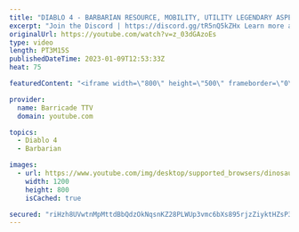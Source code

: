 ```yaml
---
title: "DIABLO 4 - BARBARIAN RESOURCE, MOBILITY, UTILITY LEGENDARY ASPECTS - Codex of Power"
excerpt: "Join the Discord | https://discord.gg/tR5nQ5kZHx Learn more about the specific Resource, Mobility, Utility Legendary Aspects you ..."
originalUrl: https://youtube.com/watch?v=z_03dGAzoEs
type: video
length: PT3M15S
publishedDateTime: 2023-01-09T12:53:33Z
heat: 75

featuredContent: "<iframe width=\"800\" height=\"500\" frameborder=\"0\" src=\"https://www.youtube.com/embed/z_03dGAzoEs\" allow=\"accelerometer; autoplay; encrypted-media; gyroscope; picture-in-picture\" allowfullscreen></iframe>"

provider:
  name: Barricade TTV
  domain: youtube.com

topics:
  - Diablo 4
  - Barbarian

images:
  - url: https://www.youtube.com/img/desktop/supported_browsers/dinosaur.png
    width: 1200
    height: 800
    isCached: true

secured: "riHzh8UVwtnMpMttdBbQdzOkNqsnKZ28PLWUp3vmc6bXs895rjzZiyktHZsP3uJkdmp4TZ1AWKlN1mKPkxHzHZWMqtOmdE8ShId2Emf+sx02WccauITgtPWnqy9s/dkMGgIbSasXditoG6DKZllgOx0zAfhUchp7Kd8/G+BOQdwZNiYTRMF/Vi1js1R23EN2Mf7BZWS3pDSg6GbtdRXZ6nTW72hDNW9suvyal2oiYYhB47jB0gvwiR3wMCYvFlabnJVvDDq5FKZHmxWqaEfFWv+vrlFAPS/dEXF3veIdZyLIL3kHsUllfpFe3lEdvA0/DUBgSrMOClsbe8NeJBI8+TfVBmgB4NtFru578K2V76DbyDfR14HJCfiRSwOecsIj/wUtSwWRcKwm+hTWFQa7PQWERUZCCnJTOWJAF8HUxy8=;AedNs7Px9BE/NWMxXuRnPQ=="
---
```


